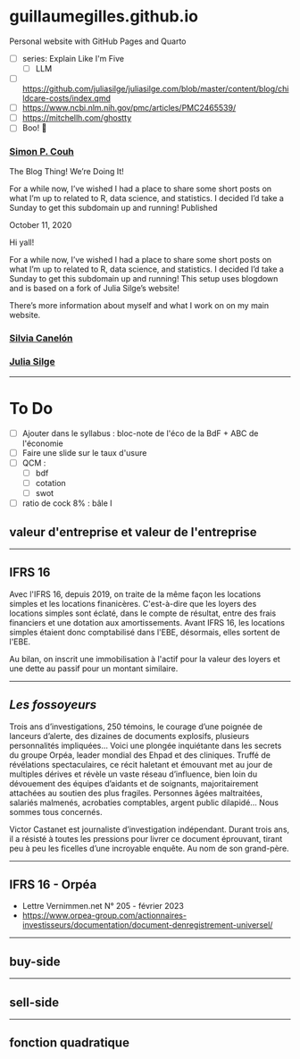 # guillaumegilles.github.io

Personal website with GitHub Pages and Quarto

- [ ] series: Explain Like I'm Five
  - [ ] LLM
- [ ] https://github.com/juliasilge/juliasilge.com/blob/master/content/blog/childcare-costs/index.qmd
- [ ] https://www.ncbi.nlm.nih.gov/pmc/articles/PMC2465539/
- [ ] https://mitchellh.com/ghostty
- [ ] Boo! 👻

### [Simon P. Couh](https://www.simonpcouch.com/)

The Blog Thing! We’re Doing It!

For a while now, I’ve wished I had a place to share some short posts on what I’m up to related to R, data science, and statistics. I decided I’d take a Sunday to get this subdomain up and running!
Published

October 11, 2020

Hi yall!

For a while now, I’ve wished I had a place to share some short posts on what I’m up to related to R, data science, and statistics. I decided I’d take a Sunday to get this subdomain up and running! This setup uses blogdown and is based on a fork of Julia Silge’s website!

There’s more information about myself and what I work on on my main website.

### [Silvia Canelón](https://silviacanelon.com/)

### [Julia Silge](https://juliasilge.com/)

---

# To Do

- [ ] Ajouter dans le syllabus : bloc-note de l'éco de la BdF + ABC de l'économie
- [ ] Faire une slide sur le taux d'usure
- [ ] QCM :
  - [ ] bdf
  - [ ] cotation
  - [ ] swot
- [ ] ratio de cock 8% : bâle I

## valeur d'entreprise et valeur de l'entreprise

---

## IFRS 16

Avec l'IFRS 16, depuis 2019, on traite de la même façon les locations simples
et les locations finanicères. C'est-à-dire que les loyers des locations simples
sont éclaté, dans le compte de résultat, entre des frais financiers et une
dotation aux amortissements. Avant IFRS 16, les locations simples étaient donc
comptabilisé dans l'EBE, désormais, elles sortent de l'EBE.

Au bilan, on inscrit une immobilisation à l'actif pour la valeur des loyers et une
dette au passif pour un montant similaire.

---

## _Les fossoyeurs_

Trois ans d’investigations, 250 témoins, le courage d’une poignée de lanceurs
d’alerte, des dizaines de documents explosifs, plusieurs personnalités impliquées…
Voici une plongée inquiétante dans les secrets du groupe Orpéa, leader mondial des
Ehpad et des cliniques. Truffé de révélations spectaculaires, ce récit haletant
et émouvant met au jour de multiples dérives et révèle un vaste réseau
d’influence, bien loin du dévouement des équipes d’aidants et de soignants,
majoritairement attachées au soutien des plus fragiles. Personnes âgées
maltraitées, salariés malmenés, acrobaties comptables, argent public dilapidé…
Nous sommes tous concernés.

Victor Castanet est journaliste d’investigation indépendant. Durant trois ans,
il a résisté à toutes les pressions pour livrer ce document éprouvant, tirant
peu à peu les ficelles d’une incroyable enquête. Au nom de son grand-père.

---

## IFRS 16 - Orpéa

- Lettre Vernimmen.net N° 205 - février 2023
- https://www.orpea-group.com/actionnaires-investisseurs/documentation/document-denregistrement-universel/

---

## buy-side

---

## sell-side

---

## fonction quadratique
